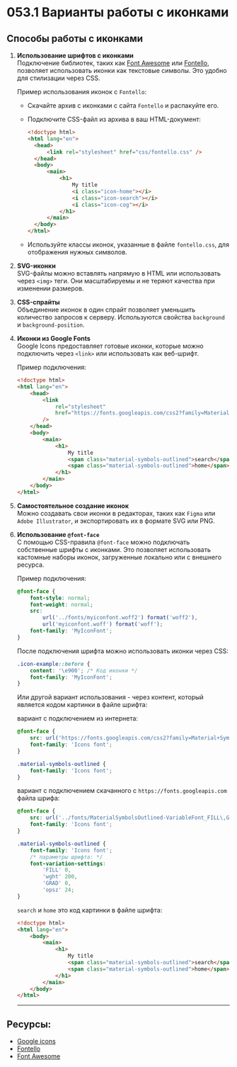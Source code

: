 # 053.1 Варианты работы с иконками

## Способы работы с иконками

1.  **Использование шрифтов с иконками**  
    Подключение библиотек, таких как [Font Awesome][3] или [Fontello][2], позволяет использовать иконки как текстовые символы. Это удобно для стилизации через CSS.

    Пример использования иконок с `Fontello`:

    - Скачайте архив с иконками с сайта `Fontello` и распакуйте его.
    - Подключите CSS-файл из архива в ваш HTML-документ:

      ```html
      <!doctype html>
      <html lang="en">
      	<head>
      		<link rel="stylesheet" href="css/fontello.css" />
      	</head>
      	<body>
      		<main>
      			<h1>
      				My title
      				<i class="icon-home"></i>
      				<i class="icon-search"></i>
      				<i class="icon-cog"></i>
      			</h1>
      		</main>
      	</body>
      </html>
      ```

    - Используйте классы иконок, указанные в файле `fontello.css`, для отображения нужных символов.

2.  **SVG-иконки**  
    SVG-файлы можно вставлять напрямую в HTML или использовать через `<img>` теги. Они масштабируемы и не теряют качества при изменении размеров.

3.  **CSS-спрайты**  
    Объединение иконок в один спрайт позволяет уменьшить количество запросов к серверу. Используются свойства `background` и `background-position`.

4.  **Иконки из Google Fonts**  
     Google Icons предоставляет готовые иконки, которые можно подключить через `<link>` или использовать как веб-шрифт.

    Пример подключения:

    ```html
    <!doctype html>
    <html lang="en">
    	<head>
    		<link
    			rel="stylesheet"
    			href="https://fonts.googleapis.com/css2?family=Material+Symbols+Outlined:opsz,wght,FILL,GRAD@24,400,0,0"
    		/>
    	</head>
    	<body>
    		<main>
    			<h1>
    				My title
    				<span class="material-symbols-outlined">search</span>
    				<span class="material-symbols-outlined">home</span>
    			</h1>
    		</main>
    	</body>
    </html>
    ```

5.  **Самостоятельное создание иконок**  
    Можно создавать свои иконки в редакторах, таких как `Figma` или `Adobe Illustrator`, и экспортировать их в формате SVG или PNG.

6.  **Использование `@font-face`**  
     С помощью CSS-правила `@font-face` можно подключать собственные шрифты с иконками. Это позволяет использовать кастомные наборы иконок, загруженные локально или с внешнего ресурса.

    Пример подключения:

    ```css
    @font-face {
    	font-style: normal;
    	font-weight: normal;
    	src:
    		url('../fonts/myiconfont.woff2') format('woff2'),
    		url('myiconfont.woff') format('woff');
    	font-family: 'MyIconFont';
    }
    ```

    После подключения шрифта можно использовать иконки через CSS:

    ```css
    .icon-example::before {
    	content: '\e900'; /* Код иконки */
    	font-family: 'MyIconFont';
    }
    ```

    Или другой вариант использования - через контент, который является кодом картинки в файле шрифта:

    вариант с подключением из интернета:

    ```css
    @font-face {
    	src: url('https://fonts.googleapis.com/css2?family=Material+Symbols+Outlined:opsz,wght,FILL,GRAD@24,400,0,0');
    	font-family: 'Icons font';
    }

    .material-symbols-outlined {
    	font-family: 'Icons font';
    }
    ```

    вариант с подключением скачанного с `https://fonts.googleapis.com` файла шрифа:

    ```css
    @font-face {
    	src: url('../fonts/MaterialSymbolsOutlined-VariableFont_FILL\,GRAD\,opsz\,wght.ttf');
    	font-family: 'Icons font';
    }

    .material-symbols-outlined {
    	font-family: 'Icons font';
    	/* параметры шрифта: */
    	font-variation-settings:
    		'FILL' 0,
    		'wght' 200,
    		'GRAD' 0,
    		'opsz' 24;
    }
    ```

    `search` и `home` это код картинки в файле шрифта:

    ```html
    <!doctype html>
    <html lang="en">
    	<body>
    		<main>
    			<h1>
    				My title
    				<span class="material-symbols-outlined">search</span>
    				<span class="material-symbols-outlined">home</span>
    			</h1>
    		</main>
    	</body>
    </html>
    ```

    <hr>

## Ресурсы:

- [Google icons][1]
- [Fontello][2]
- [Font Awesome][3]

[1]: https://fonts.google.com/icons
[2]: https://fontello.com
[3]: https://fontawesome.com

